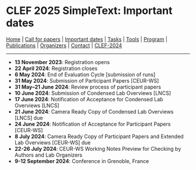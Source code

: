 # CLEF 2025 SimpleText: Important dates

[Home](./) | [Call for papers](./CFP) | [Important dates](./dates) | [Tasks](./tasks)  | [Tools](./tools) | 
[Program](./program) | [Publications](./publications) | [Organizers](./organizers) | [Contact](./contact) | [CLEF-2024](https://simpletext-project.com/2024/en/)

---

* **13 November 2023**: Registration opens
* **22 April 2024**: Registration closes
* **6 May 2024**: End of Evaluation Cycle [submission of runs]
* **31 May 2024**: Submission of Participant Papers [CEUR-WS]
* **31 May–21 June 2024**: Review process of participant papers
* **10 June 2024**: Submission of Condensed Lab Overviews [LNCS]
* **17 June 2024**: Notification of Acceptance for Condensed Lab Overviews [LNCS]
* **21 June 2024**: Camera Ready Copy of Condensed Lab Overviews [LNCS] due
* **24 June 2024**: Notification of Acceptance for Participant Papers [CEUR-WS]
* **8 July 2024**: Camera Ready Copy of Participant Papers and Extended Lab Overviews [CEUR-WS] due
* **22-26 July 2024**: CEUR-WS Working Notes Preview for Checking by Authors and Lab Organizers
* **9-12 September 2024**: Conference in Grenoble, France
